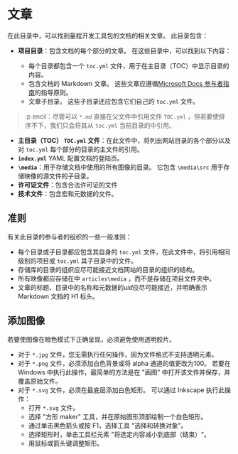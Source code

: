 # <a name="articles"></a>文章

在此目录中，可以找到量程开发工具包的文档的相关文章。 此目录包含：

- **项目目录**：包含文档的每个部分的文章。 在这些目录中，可以找到以下内容：
  
  - 每个目录都包含一个 `toc.yml` 文件，用于在主目录（TOC）中显示目录的内容。
  - 包含文档的 Markdown 文章。 这些文章应遵循[Microsoft Docs 参与者指南](https://docs.microsoft.com/en-us/contribute/)的指导原则。
  - 文章子目录。 这些子目录还应包含它们自己的 `toc.yml` 文件。

> :p encil：尽管可以 `*.md` 直接在父文件中引用文件 `TOC.yml` ，但若要使排序不下，我们只会将其从 `toc.yml` 当前目录的中引用。

- **主目录（TOC） `TOC.yml` 文件**：在此文件中，将列出网站目录的各个部分以及对 `toc.yml` 每个部分的目录的主文件的引用。
- **`index.yml`** YAML 配置文档的登陆页。
- **`\media`**：用于存储文档中使用的所有图像的目录。 它包含 `\media\src` 用于存储映像的源文件的子目录。
- **许可证文件**：包含合法许可证的文件
- **技术文件**：包含宏和元数据的文件。

## <a name="guidelines"></a>准则

有关此目录的参与者的组织的一些一般准则：

- 每个目录或子目录都应包含其自身的 `toc.yml` 文件，在此文件中，将引用相同级别的项目或 `toc.yml` 其子目录中的文件。
- 存储库的目录的组织应尽可能接近文档网站的目录的组织的结构。
- 所有映像都应存储在中 `articles\media` ，而不是存储在项目文件夹中。
- 文章的标题、目录中的名称和元数据的*uid*应尽可能接近，并明确表示 Markdown 文档的 H1 标头。

## <a name="adding-images"></a>添加图像

若要使图像在暗色模式下正确呈现，必须避免使用透明胶片。
- 对于 `*.jpg` 文件，您无需执行任何操作，因为文件格式不支持透明元素。
- 对于 `*.png` 文件，必须添加白色背景或将 alpha 通道的值更改为100。 若要在 Windows 中执行此操作，最简单的方法是在 "画图" 中打开该文件并保存，并覆盖原始文件。
- 对于 `*.svg` 文件，必须在最底层添加白色矩形。 可以通过 Inkscape 执行此操作：
  - 打开 `*.svg` 文件。
  - 选择 "方形 maker" 工具，并在原始图形顶部绘制一个白色矩形。
  - 通过单击黑色箭头或按 F1，选择工具 "选择和转换对象"。
  - 选择矩形时，单击工具栏元素 "将选定内容减小到底部（结束）"。
  - 用鼠标或箭头键调整矩形。
